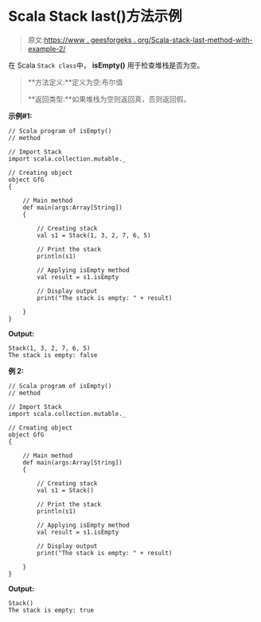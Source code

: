 # Scala Stack last()方法示例

> 原文:[https://www . geesforgeks . org/Scala-stack-last-method-with-example-2/](https://www.geeksforgeeks.org/scala-stack-last-method-with-example-2/)

在 Scala `Stack class`中， **isEmpty()** 用于检查堆栈是否为空。

> **方法定义:**定义为空:布尔值
> 
> **返回类型:**如果堆栈为空则返回真，否则返回假。

**示例#1:**

```
// Scala program of isEmpty() 
// method 

// Import Stack 
import scala.collection.mutable._

// Creating object 
object GfG 
{ 

    // Main method 
    def main(args:Array[String]) 
    { 

        // Creating stack
        val s1 = Stack(1, 3, 2, 7, 6, 5) 

        // Print the stack 
        println(s1) 

        // Applying isEmpty method  
        val result = s1.isEmpty

        // Display output 
        print("The stack is empty: " + result) 

    } 
} 
```

**Output:**

```
Stack(1, 3, 2, 7, 6, 5)
The stack is empty: false

```

**例 2:**

```
// Scala program of isEmpty() 
// method 

// Import Stack 
import scala.collection.mutable._

// Creating object 
object GfG 
{ 

    // Main method 
    def main(args:Array[String]) 
    { 

        // Creating stack
        val s1 = Stack() 

        // Print the stack 
        println(s1) 

        // Applying isEmpty method  
        val result = s1.isEmpty

        // Display output 
        print("The stack is empty: " + result) 

    } 
} 
```

**Output:**

```
Stack()
The stack is empty: true

```